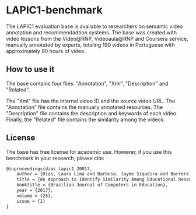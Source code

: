 # LAPIC1-benchmark

The LAPIC1 evaluation base is available to researchers on semantic video annotation and recommendadtion systems. The base was created with video lessons from the Video@RNP, Videoaula@RNP and Coursera service, manually annotated by experts, totaling 190 videos in Portuguese with approximately 90 hours of video. 

How to use it
-------------
The base contains four files: "Annotation", "Xml", "Description" and "Related".

The "Xml" file has the internal video ID and the source video URL. The "Annotation" file contains the manually annotated resources. The "Description" file contains the description and keywords of each video. Finally, the "Related" file contains the similarity among the videos.

License
-------
The base has free license for academic use. However, if you use this benchmark in your research, please cite:

```latex
@inproceedings{dias_lapic1_20017,
    author = {Dias, Laura Lima and Barbosa, Jayme Siqueira and Barrere, Eduardo and Souza, Jairo Francisco de},
    title = {An Approach to Identify Similarity Among Educational Resources Using External Knowledge Bases},
    booktitle = {Brazilian Journal of Computers in Education},
    year = {2017},
    volume = {25},
    issue = {1}
}
```

